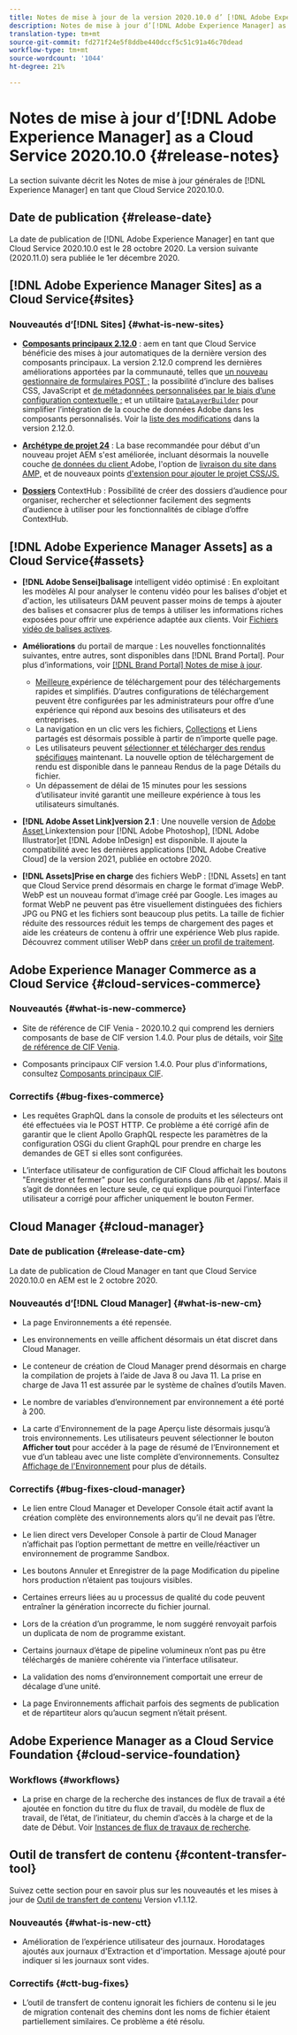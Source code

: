 ```yaml
---
title: Notes de mise à jour de la version 2020.10.0 d’ [!DNL Adobe Experience Manager] as a Cloud Service.
description: Notes de mise à jour d’[!DNL Adobe Experience Manager] as a Cloud Service pour la version 2020.10.0.
translation-type: tm+mt
source-git-commit: fd271f24e5f8ddbe440dccf5c51c91a46c70dead
workflow-type: tm+mt
source-wordcount: '1044'
ht-degree: 21%

---
```



# Notes de mise à jour d’[!DNL Adobe Experience Manager] as a Cloud Service 2020.10.0 {#release-notes}

La section suivante décrit les Notes de mise à jour générales de [!DNL Experience Manager] en tant que Cloud Service 2020.10.0.

## Date de publication {#release-date}

La date de publication de [!DNL Adobe Experience Manager] en tant que Cloud Service 2020.10.0 est le 28 octobre 2020.
La version suivante (2020.11.0) sera publiée le 1er décembre 2020.

## [!DNL Adobe Experience Manager Sites] as a Cloud Service{#sites}

### Nouveautés d’[!DNL Sites] {#what-is-new-sites}

* **[Composants principaux 2.12.0](https://experienceleague.adobe.com/docs/experience-manager-core-components/using/introduction.html)** : aem en tant que Cloud Service bénéficie des mises à jour automatiques de la dernière version des composants principaux. La version 2.12.0 comprend les dernières améliorations apportées par la communauté, telles que [un nouveau gestionnaire de formulaires POST ;](https://experienceleague.adobe.com/docs/experience-manager-core-components/using/components/forms/form-container.html#post-data) la possibilité d’inclure des balises CSS, JavaScript et [de métadonnées personnalisées par le biais d’une configuration contextuelle ;](https://experienceleague.adobe.com/docs/experience-manager-core-components/using/developing/including-clientlibs.html#context-aware-loading) et un utilitaire [`DataLayerBuilder`](https://experienceleague.adobe.com/docs/experience-manager-core-components/using/developing/data-layer/integrations.html#enabling-custom-components) pour simplifier l’intégration de la couche de données Adobe dans les composants personnalisés. Voir la [liste des modifications](https://github.com/adobe/aem-core-wcm-components/releases/tag/core.wcm.components.reactor-2.12.0) dans la version 2.12.0.

* **[Archétype de projet 24](https://experienceleague.adobe.com/docs/experience-manager-core-components/using/developing/archetype/overview.html)** : La base recommandée pour début d&#39;un nouveau projet AEM s&#39;est améliorée, incluant désormais la nouvelle couche [ de données du client ](https://experienceleague.adobe.com/docs/experience-manager-core-components/using/developing/data-layer/overview.html)Adobe, l&#39;option de  [livraison du site dans AMP,](https://experienceleague.adobe.com/docs/experience-manager-core-components/using/developing/amp.html) et de nouveaux points  [d&#39;extension pour ajouter le projet CSS/JS.](https://experienceleague.adobe.com/docs/experience-manager-core-components/using/developing/including-clientlibs.html#context-aware-loading)

* **[Dossiers](/help/sites-cloud/authoring/personalization/contexthub-segmentation.md#organizing-segments)** ContextHub : Possibilité de créer des dossiers d’audience pour organiser, rechercher et sélectionner facilement des segments d’audience à utiliser pour les fonctionnalités de ciblage d’offre ContextHub.

## [!DNL Adobe Experience Manager Assets] as a Cloud Service{#assets}

* **[!DNL Adobe Sensei]balisage** intelligent vidéo optimisé : En exploitant les modèles AI pour analyser le contenu vidéo pour les balises d&#39;objet et d&#39;action, les utilisateurs DAM peuvent passer moins de temps à ajouter des balises et consacrer plus de temps à utiliser les informations riches exposées pour offrir une expérience adaptée aux clients. Voir [Fichiers vidéo de balises actives](/help/assets/smart-tags-video-assets.md).

* **Améliorations** du portail de marque : Les nouvelles fonctionnalités suivantes, entre autres, sont disponibles dans  [!DNL Brand Portal]. Pour plus d’informations, voir [[!DNL Brand Portal] Notes de mise à jour](https://docs.adobe.com/content/help/en/experience-manager-brand-portal/using/introduction/brand-portal-release-notes.html).

   * [Meilleure ](https://docs.adobe.com/content/help/en/experience-manager-brand-portal/using/download/brand-portal-download-assets.html) expérience de téléchargement pour des téléchargements rapides et simplifiés. D’autres configurations de téléchargement peuvent être configurées par les administrateurs pour offre d’une expérience qui répond aux besoins des utilisateurs et des entreprises.
   * La navigation en un clic vers les fichiers, [Collections](https://docs.adobe.com/content/help/en/experience-manager-brand-portal/using/share/brand-portal-share-collection.html) et Liens partagés est désormais possible à partir de n’importe quelle page.
   * Les utilisateurs peuvent [sélectionner et télécharger des rendus spécifiques](https://docs.adobe.com/content/help/en/experience-manager-brand-portal/using/download/brand-portal-download-assets.html#download-assets-from-asset-details-page) maintenant. La nouvelle option de téléchargement de rendu est disponible dans le panneau Rendus de la page Détails du fichier.
   * Un dépassement de délai de 15 minutes pour les sessions d’utilisateur invité garantit une meilleure expérience à tous les utilisateurs simultanés.

* **[!DNL Adobe Asset Link]version 2.1** : Une nouvelle version de  [Adobe Asset ](https://helpx.adobe.com/enterprise/admin-guide.html/enterprise/using/manage-assets-using-adobe-asset-link.ug.html) Linkextension pour  [!DNL Adobe Photoshop],  [!DNL Adobe Illustrator]et  [!DNL Adobe InDesign] est disponible. Il ajoute la compatibilité avec les dernières applications [!DNL Adobe Creative Cloud] de la version 2021, publiée en octobre 2020.

* **[!DNL Assets]Prise en charge** des fichiers WebP :  [!DNL Assets] en tant que Cloud Service prend désormais en charge le format d’image WebP. WebP est un nouveau format d’image créé par Google. Les images au format WebP ne peuvent pas être visuellement distinguées des fichiers JPG ou PNG et les fichiers sont beaucoup plus petits. La taille de fichier réduite des ressources réduit les temps de chargement des pages et aide les créateurs de contenu à offrir une expérience Web plus rapide. Découvrez comment utiliser WebP dans [créer un profil de traitement](/help/assets/asset-microservices-configure-and-use.md#create-standard-profile).

## Adobe Experience Manager Commerce as a Cloud Service {#cloud-services-commerce}

### Nouveautés {#what-is-new-commerce}

* Site de référence de CIF Venia - 2020.10.2 qui comprend les derniers composants de base de CIF version 1.4.0. Pour plus de détails, voir [Site de référence de CIF Venia](https://github.com/adobe/aem-cif-guides-venia/releases/tag/venia-2020.10.2).

* Composants principaux CIF version 1.4.0. Pour plus d&#39;informations, consultez [Composants principaux CIF](https://github.com/adobe/aem-core-cif-components/releases/tag/core-cif-components-reactor-1.4.0).

### Correctifs {#bug-fixes-commerce}

* Les requêtes GraphQL dans la console de produits et les sélecteurs ont été effectuées via le POST HTTP. Ce problème a été corrigé afin de garantir que le client Apollo GraphQL respecte les paramètres de la configuration OSGi du client GraphQL pour prendre en charge les demandes de GET si elles sont configurées.

* L’interface utilisateur de configuration de CIF Cloud affichait les boutons &quot;Enregistrer et fermer&quot; pour les configurations dans /lib et /apps/. Mais il s’agit de données en lecture seule, ce qui explique pourquoi l’interface utilisateur a corrigé pour afficher uniquement le bouton Fermer.

## Cloud Manager {#cloud-manager}

### Date de publication {#release-date-cm}

La date de publication de Cloud Manager en tant que Cloud Service 2020.10.0 en AEM est le 2 octobre 2020.

### Nouveautés d’[!DNL Cloud Manager] {#what-is-new-cm}

* La page Environnements a été repensée.

* Les environnements en veille affichent désormais un état discret dans Cloud Manager.

* Le conteneur de création de Cloud Manager prend désormais en charge la compilation de projets à l’aide de Java 8 ou Java 11. La prise en charge de Java 11 est assurée par le système de chaînes d’outils Maven.

* Le nombre de variables d’environnement par environnement a été porté à 200.

* La carte d’Environnement de la page Aperçu liste désormais jusqu’à trois environnements. Les utilisateurs peuvent sélectionner le bouton **Afficher tout** pour accéder à la page de résumé de l’Environnement et vue d’un tableau avec une liste complète d’environnements.
Consultez [Affichage de l&#39;Environnement](/help/implementing/cloud-manager/manage-environments.md#viewing-environment) pour plus de détails.

### Correctifs {#bug-fixes-cloud-manager}

* Le lien entre Cloud Manager et Developer Console était actif avant la création complète des environnements alors qu’il ne devait pas l’être.

* Le lien direct vers Developer Console à partir de Cloud Manager n’affichait pas l’option permettant de mettre en veille/réactiver un environnement de programme Sandbox.

* Les boutons Annuler et Enregistrer de la page Modification du pipeline hors production n’étaient pas toujours visibles.

* Certaines erreurs liées au u processus de qualité du code peuvent entraîner la génération incorrecte du fichier journal.

* Lors de la création d’un programme, le nom suggéré renvoyait parfois un duplicata de nom de programme existant.

* Certains journaux d’étape de pipeline volumineux n’ont pas pu être téléchargés de manière cohérente via l’interface utilisateur.

* La validation des noms d’environnement comportait une erreur de décalage d’une unité.

* La page Environnements affichait parfois des segments de publication et de répartiteur alors qu’aucun segment n’était présent.

## Adobe Experience Manager as a Cloud Service Foundation {#cloud-service-foundation}

### Workflows {#workflows}

* La prise en charge de la recherche des instances de flux de travail a été ajoutée en fonction du titre du flux de travail, du modèle de flux de travail, de l’état, de l’initiateur, du chemin d’accès à la charge et de la date de Début. Voir [Instances de flux de travaux de recherche](https://docs.adobe.com/content/help/en/experience-manager-cloud-service/sites/administering/workflows-administering.html).

## Outil de transfert de contenu {#content-transfer-tool}

Suivez cette section pour en savoir plus sur les nouveautés et les mises à jour de [Outil de transfert de contenu](https://docs.adobe.com/content/help/en/experience-manager-cloud-service/moving/cloud-migration/content-transfer-tool/overview-content-transfer-tool.html) Version v1.1.12.

### Nouveautés {#what-is-new-ctt}

* Amélioration de l’expérience utilisateur des journaux. Horodatages ajoutés aux journaux d&#39;Extraction et d&#39;importation. Message ajouté pour indiquer si les journaux sont vides.

### Correctifs {#ctt-bug-fixes}

* L’outil de transfert de contenu ignorait les fichiers de contenu si le jeu de migration contenait des chemins dont les noms de fichier étaient partiellement similaires. Ce problème a été résolu.
